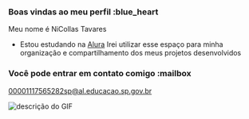 ### Boas vindas ao meu perfil :blue_heart

Meu nome é NiCollas Tavares

- Estou estudando na [Alura](https://www.alura.com.br)
  Irei utilizar esse espaço para minha organização e compartilhamento dos meus projetos desenvolvidos

### Você pode entrar em contato comigo :mailbox

00001117565282sp@al.educacao.sp.gov.br


![descrição do GIF](https://media.tenor.com/xjvmoEYtjwEAAAAM/thumbs-up-double-thumbs-up.gif)
